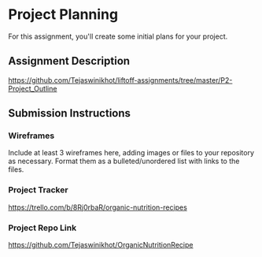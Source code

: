 # Project Planning
For this assignment, you'll create some initial plans for your project.

## Assignment Description
https://github.com/Tejaswinikhot/liftoff-assignments/tree/master/P2-Project_Outline

## Submission Instructions

### Wireframes

Include at least 3 wireframes here, adding images or files to your repository as necessary. Format them as a bulleted/unordered list with links to the files.

### Project Tracker
https://trello.com/b/8Rj0rbaR/organic-nutrition-recipes

### Project Repo Link

https://github.com/Tejaswinikhot/OrganicNutritionRecipe
